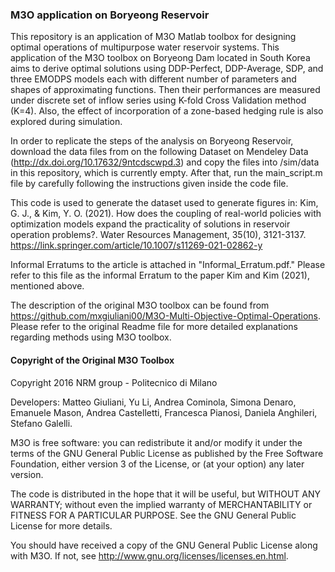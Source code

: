 ### M3O application on Boryeong Reservoir
This repository is an application of M3O Matlab toolbox for designing optimal operations of multipurpose water reservoir systems. This application of the M3O toolbox on Boryeong Dam located in South Korea aims to derive optimal solutions using DDP-Perfect, DDP-Average, SDP, and three EMODPS models each with different number of parameters and shapes of approximating functions. Then their performances are measured under discrete set of inflow series using K-fold Cross Validation method (K=4). Also, the effect of incorporation of a zone-based hedging rule is also explored during simulation.

In order to replicate the steps of the analysis on Boryeong Reservoir, download the data files from on the following Dataset on Mendeley Data (http://dx.doi.org/10.17632/9ntcdscwpd.3) and copy the files into /sim/data in this repository, which is currently empty.
After that, run the main_script.m file by carefully following the instructions given inside the code file. 

This code is used to generate the dataset used to generate figures in: 
Kim, G. J., & Kim, Y. O. (2021). How does the coupling of real-world policies with optimization models expand the practicality of solutions in reservoir operation problems?. Water Resources Management, 35(10), 3121-3137. https://link.springer.com/article/10.1007/s11269-021-02862-y

Informal Erratums to the article is attached in "Informal_Erratum.pdf." Please refer to this file as the informal Erratum to the paper Kim and Kim (2021), mentioned above.

The description of the original M3O toolbox can be found from https://github.com/mxgiuliani00/M3O-Multi-Objective-Optimal-Operations.
Please refer to the original Readme file for more detailed explanations regarding methods using M3O toolbox. 



#### Copyright of the Original M3O Toolbox
Copyright 2016 NRM group - Politecnico di Milano

Developers: Matteo Giuliani, Yu Li, Andrea Cominola, Simona Denaro, Emanuele Mason, Andrea Castelletti, Francesca Pianosi, Daniela Anghileri, Stefano Galelli.

M3O is free software: you can redistribute it and/or modify it under the terms of the GNU General Public License as published by the Free Software Foundation, either version 3 of the License, or (at your option) any later version.

The code is distributed in the hope that it will be useful, but WITHOUT ANY WARRANTY; without even the implied warranty of MERCHANTABILITY or FITNESS FOR A PARTICULAR PURPOSE. See the GNU General Public License for more details.

You should have received a copy of the GNU General Public License along with M3O. If not, see http://www.gnu.org/licenses/licenses.en.html.

